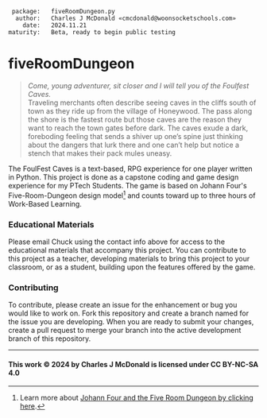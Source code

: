      package:   fiveRoomDungeon.py
      author:   Charles J McDonald «cmcdonald@woonsocketschools.com»
        date:   2024.11.21
    maturity:   Beta, ready to begin public testing

# fiveRoomDungeon

> _Come, young adventurer, sit closer and I will tell you of the Foulfest Caves._ \
Traveling merchants often describe seeing caves in the cliffs south of town as they ride up from the village of
Honeywood. The pass along the shore is the fastest route but those caves are the reason they want to reach the town
gates before dark. The caves exude a dark, foreboding feeling that sends a shiver up one’s spine just thinking about
the dangers that lurk there and one can’t help but notice a stench that makes their pack mules uneasy.

The FoulFest Caves is a text-based, RPG experience for one player written in Python. This project is done as a capstone
coding and game design experience for my PTech Students. The game is based on Johann Four's Five-Room-Dungeon design
model[^1] and counts toward up to three hours of Work-Based Learning.

### Educational Materials
Please email Chuck using the contact info above for access to the educational materials that accompany this project.
You can contribute to this project as a teacher, developing materials to bring this project to your classroom, or as
a student, building upon the features offered by the game.

### Contributing
To contribute, please create an issue for the enhancement or bug you would like to work on. Fork this repository
and create a branch named for the issue you are developing. When you are ready to submit your changes, create a pull
request to merge your branch into the active development branch of this repository.

[^1]: Learn more about [Johann Four and the Five Room Dungeon by clicking here](https://www.roleplayingtips.com/5-room-dungeons/).

---
#### This work © 2024 by Charles J McDonald is licensed under CC BY-NC-SA 4.0
